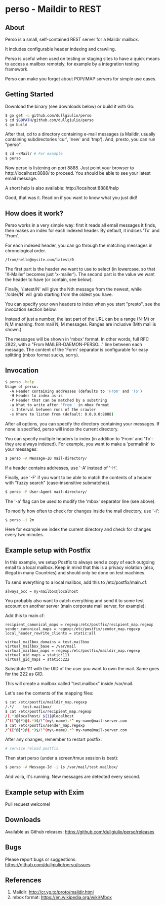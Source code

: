 # perso - Maildir to REST

## About

Perso is a small, self-contained REST server for a Maildir mailbox.

It includes configurable header indexing and crawling.

Perso is useful when used on testing or staging sites to have a quick
means to access a mailbox remotely, for example by a integration testing
framework.

Perso can make you forget about POP/IMAP servers for simple use cases.

## Getting Started

Download the binary (see downloads below) or build it with Go:

```sh
$ go get -u github.com/dullgiulio/perso
$ cd $GOPATH/github.com/dullgiulio/perso
$ go build
```

After that, cd to a directory containing e-mail messages (a Maildir,
usually containing subdirectories 'cur', 'new' and 'tmp'). And, presto, you
can run "perso".

```sh
$ cd ~/Mail/ # For example
$ perso

```

Now perso is listening on port 8888. Just point your browser to
http://localhost:8888/ to proceed. You should be able to see your latest
email message.

A short help is also available: http://localhost:8888/help

Good, that was it. Read on if you want to know what you just did!

## How does it work?

Perso works in a very simple way: first it reads all email messages it finds,
then makes an index for each indexed header. By default, it indices 'To' and
'From'.

For each indexed header, you can go through the matching messages in
chronological order.

```
/from/hello@mysite.com/latest/0
```

The first part is the header we want to use to select (in lowercase, so that
'X-Mailer' becomes just 'x-mailer'). The second part is the value we want the
header to have (or contain, see below).

Finally, '/latest/N' will give the Nth message from the newest, while
'/older/N' will grab starting from the oldest you have.

You can specify your own headers to index when you start "presto", see the
invocation section below.

Instead of just a number, the last part of the URL can be a range (N-M) or
N,M meaning: from mail N, M messages. Ranges are inclusive (Mth mail is shown.)

The messages will be shown in 'mbox' format. In other words, full RFC 2822,
with a "From MAILER-DAEMON-PERSO..." line between each message. The content of the 'Form'
separator is configurable for easy splitting (mbox format sucks, sorry).

## Invocation

```sh
$ perso -help
Usage of perso:
  -A Header containing addresses (defaults to 'From' and 'To')
  -H Header to index as-is
  -P Header that can be matched by a substring
  -a What to write after 'From ' in mbox format
  -i Interval between runs of the crawler
  -s Where to listen from (default: 0.0.0.0:8888)
```

After all options, you can specify the directory containing your messages. If none is
specified, perso will index the current directory.

You can specify multiple headers to index (in addition to 'From' and 'To': they are
always indexed). For example, you want to make a 'permalink' to your messages:

```sh
$ perso -A Message-ID mail-directory/
```

If a header contains addresses, use '-A' instead of '-H'.

Finally, use '-F' if you want to be able to match the contents of a header with
"fuzzy search" (case-insensitive submatches).

```sh
$ perso -P User-Agent mail-directory/
```

The '-a' flag can be used to modify the 'mbox' separator line (see above).

To modify how often to check for changes inside the mail directory, use '-i':

```sh
$ perso -i 2m
```

Here for example we index the current directory and check for changes every two
minutes.

## Example setup with Postfix

In this example, we setup Postfix to always send a copy of each outgoing email to
a local mailbox. Keep in mind that this is a privacy violation (also, illegal in
many Countries) and should only be done on test machines.

To send everything to a local mailbox, add this to /etc/postfix/main.cf:

```
always_bcc = my-mailbox@localhost
```

You probably also want to catch everything and send it to some test account on
another server (main corporate mail server, for example):

Add this to main.cf:

```
recipient_canonical_maps = regexp:/etc/postfix/recipient_map.regexp
sender_canonical_maps = regexp:/etc/postfix/sender_map.regexp
local_header_rewrite_clients = static:all

virtual_mailbox_domains = test.mailbox
virtual_mailbox_base = /var/mail
virtual_mailbox_maps = regexp:/etc/postfix/maildir_map.regexp
virtual_uid_maps = static:111
virtual_gid_maps = static:222
```

Substitute 111 with the UID of the user you want to own the mail. Same goes for
the 222 as GID.

This will create a mailbox called "test.mailbox" inside /var/mail.

Let's see the contents of the mapping files:

```sh
$ cat /etc/postfix/maildir_map.regexp
/.*/    test.mailbox/
$ cat /etc/postfix/recipient_map.regexp
/(.*)@localhost/ ${1}@localhost
/^([^@]*)@(.*)$/!^(my\-name).*^ my-name@mail-server.com
$ cat /etc/postfix/sender_map.regexp
/^([^@]*)@(.*)$/!^(my\-name).*^ my-name@mail-server.com
```

After any changes, remember to restart postfix:

```sh
# service reload postfix
```

Then start perso (under a screen/tmux session is best):

```sh
$ perso -A Message-Id -i 1s /var/mail/test.mailbox/
```

And voila, it's running. New messages are detected every second.

## Example setup with Exim

Pull request welcome!

## Downloads

Available as Github releases: https://github.com/dullgiulio/perso/releases

## Bugs

Please report bugs or suggestions: https://github.com/dullgiulio/perso/issues

## References

1. Maildir: http://cr.yp.to/proto/maildir.html
2. mbox format: https://en.wikipedia.org/wiki/Mbox
